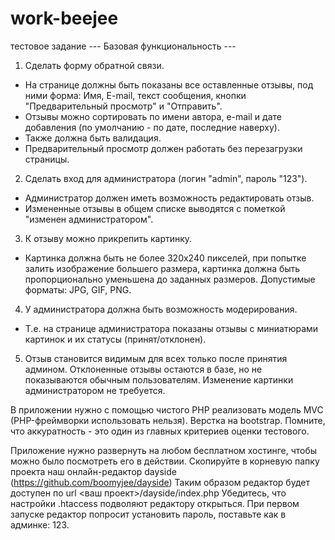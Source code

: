 # work-beejee
тестовое задание
--- Базовая функциональность ---

1)	Сделать форму обратной связи. 
*	На странице должны быть показаны все оставленные отзывы, под ними форма: Имя, E-mail, текст сообщения, кнопки "Предварительный просмотр" и "Отправить".
*	Отзывы можно сортировать по имени автора, e-mail и дате добавления (по умолчанию - по дате, последние наверху).
* Также должна быть валидация.
*	Предварительный просмотр должен работать без перезагрузки страницы.
2)	Сделать вход для администратора (логин "admin", пароль "123"). 
*	Администратор должен иметь возможность редактировать отзыв. 
*	Измененные отзывы в общем списке выводятся с пометкой "изменен администратором".
3)	К отзыву можно прикрепить картинку.
*	Картинка должна быть не более 320х240 пикселей, при попытке залить изображение большего размера, картинка должна быть пропорционально уменьшена до заданных размеров. Допустимые форматы: JPG, GIF, PNG.
4)	У администратора должна быть возможность модерирования.
*	Т.е. на странице администратора показаны отзывы с миниатюрами картинок и их статусы (принят/отклонен).
5)	Отзыв становится видимым для всех только после принятия админом. Отклоненные отзывы остаются в базе, но не показываются обычным пользователям. Изменение картинки администратором не требуется.

В приложении нужно с помощью чистого PHP реализовать модель MVC (PHP-фреймворки использовать нельзя).
Верстка на bootstrap. Помните, что аккуратность - это один из главных критериев оценки тестового.

Приложение нужно развернуть на любом бесплатном хостинге, чтобы можно было посмотреть его в действии. 
Скопируйте в корневую папку проекта наш онлайн-редактор dayside (https://github.com/boomyjee/dayside)
Таким образом редактор будет доступен по url <ваш проект>/dayside/index.php
Убедитесь, что настройки .htaccess подволяют редактору открыться. При первом запуске редактор попросит установить пароль,  поставьте как в админке: 123.
